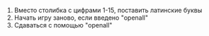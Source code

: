 1. Вместо столибка с цифрами 1-15, поставить латинские буквы
2. Начать игру заново, если введено  "openall"
3. Сдаваться с помощью "openall"
